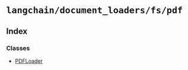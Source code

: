 `langchain/document_loaders/fs/pdf`
===================================

Index[](#index "Direct link to Index")
---------------------------------------

### Classes[](#classes "Direct link to Classes")

*   [PDFLoader](/docs/api/document_loaders_fs_pdf/classes/PDFLoader)